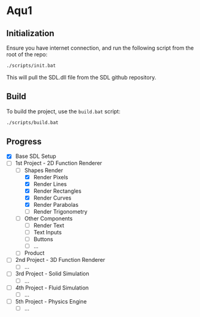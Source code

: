 # Aqu1

## Initialization

Ensure you have internet connection, and run the following script from the root of the repo:
```sh
./scripts/init.bat
```
This will pull the SDL.dll file from the SDL github repository.

## Build

To build the project, use the `build.bat` script:
```sh
./scripts/build.bat
```

## Progress

- [x] Base SDL Setup
- [ ] 1st Project - 2D Function Renderer
  - [ ] Shapes Render
    - [x] Render Pixels
    - [x] Render Lines
    - [x] Render Rectangles
    - [x] Render Curves
    - [x] Render Parabolas
    - [ ] Render Trigonometry
  - [ ] Other Components
    - [ ] Render Text
    - [ ] Text Inputs
    - [ ] Buttons
    - [ ] ...
  - [ ] Product
- [ ] 2nd Project - 3D Function Renderer
  - [ ] ...
- [ ] 3rd Project - Solid Simulation
  - [ ] ...
- [ ] 4th Project - Fluid Simulation
  - [ ] ...
- [ ] 5th Project - Physics Engine
  - [ ] ...
